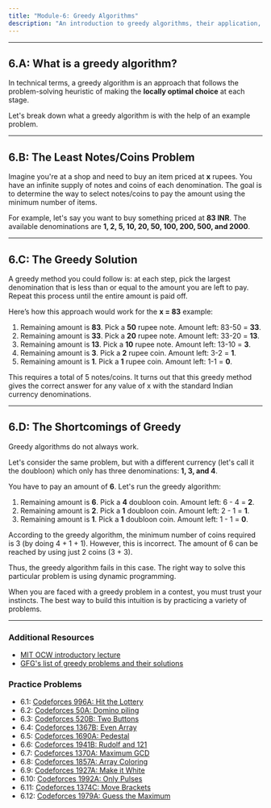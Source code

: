 ```yaml
---
title: "Module-6: Greedy Algorithms"
description: "An introduction to greedy algorithms, their application, shortcomings, and a list of practice problems."
---
```


---

## 6.A: What is a greedy algorithm?

In technical terms, a greedy algorithm is an approach that follows the problem-solving heuristic of making the **locally optimal choice** at each stage.

Let's break down what a greedy algorithm is with the help of an example problem.

---

## 6.B: The Least Notes/Coins Problem

Imagine you're at a shop and need to buy an item priced at **x** rupees. You have an infinite supply of notes and coins of each denomination. The goal is to determine the way to select notes/coins to pay the amount using the minimum number of items.

For example, let's say you want to buy something priced at **83 INR**. The available denominations are **1, 2, 5, 10, 20, 50, 100, 200, 500, and 2000**.

---

## 6.C: The Greedy Solution

A greedy method you could follow is: at each step, pick the largest denomination that is less than or equal to the amount you are left to pay. Repeat this process until the entire amount is paid off.

Here’s how this approach would work for the **x = 83** example:

1.  Remaining amount is **83**. Pick a **50** rupee note. Amount left: 83-50 = **33**.
2.  Remaining amount is **33**. Pick a **20** rupee note. Amount left: 33-20 = **13**.
3.  Remaining amount is **13**. Pick a **10** rupee note. Amount left: 13-10 = **3**.
4.  Remaining amount is **3**. Pick a **2** rupee coin. Amount left: 3-2 = **1**.
5.  Remaining amount is **1**. Pick a **1** rupee coin. Amount left: 1-1 = **0**.

This requires a total of 5 notes/coins. It turns out that this greedy method gives the correct answer for any value of x with the standard Indian currency denominations.

---

## 6.D: The Shortcomings of Greedy

Greedy algorithms do not always work.

Let's consider the same problem, but with a different currency (let's call it the doubloon) which only has three denominations: **1, 3, and 4**.

You have to pay an amount of **6**. Let's run the greedy algorithm:

1.  Remaining amount is **6**. Pick a **4** doubloon coin. Amount left: 6 - 4 = **2**.
2.  Remaining amount is **2**. Pick a **1** doubloon coin. Amount left: 2 - 1 = **1**.
3.  Remaining amount is **1**. Pick a **1** doubloon coin. Amount left: 1 - 1 = **0**.

According to the greedy algorithm, the minimum number of coins required is 3 (by doing 4 + 1 + 1). However, this is incorrect. The amount of 6 can be reached by using just 2 coins (3 + 3).

Thus, the greedy algorithm fails in this case. The right way to solve this particular problem is using dynamic programming.

When you are faced with a greedy problem in a contest, you must trust your instincts. The best way to build this intuition is by practicing a variety of problems.

---

### Additional Resources

- [MIT OCW introductory lecture](https://www.google.com/search?q=https://www.youtube.com/watch%3Fv%3DBPlK_g3R-g8)
- [GFG's list of greedy problems and their solutions](https://www.geeksforgeeks.org/greedy-algorithms/)

### Practice Problems

- 6.1: [Codeforces 996A: Hit the Lottery](https://codeforces.com/problemset/problem/996/A)
- 6.2: [Codeforces 50A: Domino piling](https://codeforces.com/problemset/problem/50/A)
- 6.3: [Codeforces 520B: Two Buttons](https://codeforces.com/problemset/problem/520/B)
- 6.4: [Codeforces 1367B: Even Array](https://codeforces.com/problemset/problem/1367/B)
- 6.5: [Codeforces 1690A: Pedestal](https://codeforces.com/problemset/problem/1690/A)
- 6.6: [Codeforces 1941B: Rudolf and 121](https://codeforces.com/problemset/problem/1941/B)
- 6.7: [Codeforces 1370A: Maximum GCD](https://codeforces.com/problemset/problem/1370/A)
- 6.8: [Codeforces 1857A: Array Coloring](https://codeforces.com/problemset/problem/1857/A)
- 6.9: [Codeforces 1927A: Make it White](https://codeforces.com/problemset/problem/1927/A)
- 6.10: [Codeforces 1992A: Only Pulses](https://codeforces.com/problemset/problem/1992/A)
- 6.11: [Codeforces 1374C: Move Brackets](https://codeforces.com/problemset/problem/1374/C)
- 6.12: [Codeforces 1979A: Guess the Maximum](https://codeforces.com/problemset/problem/1979/A)
